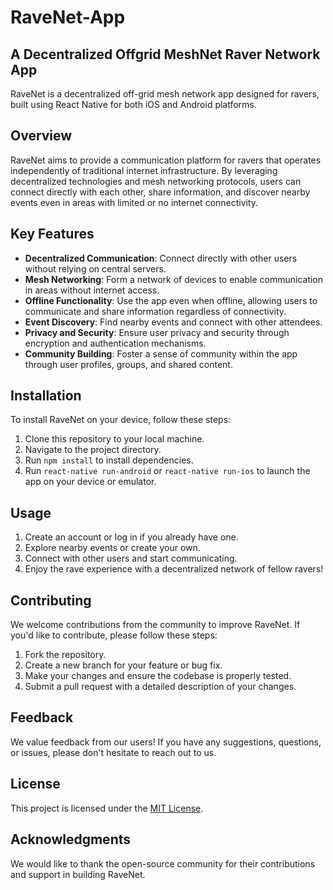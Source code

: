 # RaveNet-App
## A Decentralized Offgrid MeshNet Raver Network App

RaveNet is a decentralized off-grid mesh network app designed for ravers, built using React Native for both iOS and Android platforms.

## Overview

RaveNet aims to provide a communication platform for ravers that operates independently of traditional internet infrastructure. By leveraging decentralized technologies and mesh networking protocols, users can connect directly with each other, share information, and discover nearby events even in areas with limited or no internet connectivity.

## Key Features

- **Decentralized Communication**: Connect directly with other users without relying on central servers.
- **Mesh Networking**: Form a network of devices to enable communication in areas without internet access.
- **Offline Functionality**: Use the app even when offline, allowing users to communicate and share information regardless of connectivity.
- **Event Discovery**: Find nearby events and connect with other attendees.
- **Privacy and Security**: Ensure user privacy and security through encryption and authentication mechanisms.
- **Community Building**: Foster a sense of community within the app through user profiles, groups, and shared content.

## Installation

To install RaveNet on your device, follow these steps:

1. Clone this repository to your local machine.
2. Navigate to the project directory.
3. Run `npm install` to install dependencies.
4. Run `react-native run-android` or `react-native run-ios` to launch the app on your device or emulator.

## Usage

1. Create an account or log in if you already have one.
2. Explore nearby events or create your own.
3. Connect with other users and start communicating.
4. Enjoy the rave experience with a decentralized network of fellow ravers!

## Contributing

We welcome contributions from the community to improve RaveNet. If you'd like to contribute, please follow these steps:

1. Fork the repository.
2. Create a new branch for your feature or bug fix.
3. Make your changes and ensure the codebase is properly tested.
4. Submit a pull request with a detailed description of your changes.

## Feedback

We value feedback from our users! If you have any suggestions, questions, or issues, please don't hesitate to reach out to us.

## License

This project is licensed under the [MIT License](LICENSE).

## Acknowledgments

We would like to thank the open-source community for their contributions and support in building RaveNet.

